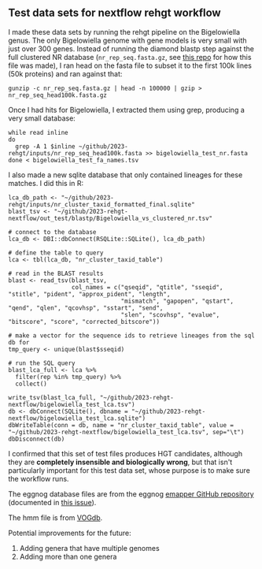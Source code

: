 ## Test data sets for nextflow rehgt workflow

I made these data sets by running the rehgt pipeline on the Bigelowiella genus.
The only Bigelowiella genome with gene models is very small with just over 300 genes.
Instead of running the diamond blastp step against the full clustered NR database (`nr_rep_seq.fasta.gz`, see [this repo](https://github.com/Arcadia-Science/2023-nr-clustering) for how this file was made), I ran head on the fasta file to subset it to the first 100k lines (50k proteins) and ran against that:

```
gunzip -c nr_rep_seq.fasta.gz | head -n 100000 | gzip > nr_rep_seq_head100k.fasta.gz
```

Once I had hits for Bigelowiella, I extracted them using grep, producing a very small database:
```
while read inline
do
  grep -A 1 $inline ~/github/2023-rehgt/inputs/nr_rep_seq_head100k.fasta >> bigelowiella_test_nr.fasta
done < bigelowiella_test_fa_names.tsv
```

I also made a new sqlite database that only contained lineages for these matches. I did this in R:
```
lca_db_path <- "~/github/2023-rehgt/inputs/nr_cluster_taxid_formatted_final.sqlite"
blast_tsv <- "~/github/2023-rehgt-nextflow/out_test/blastp/Bigelowiella_vs_clustered_nr.tsv"

# connect to the database
lca_db <- DBI::dbConnect(RSQLite::SQLite(), lca_db_path)

# define the table to query
lca <- tbl(lca_db, "nr_cluster_taxid_table")

# read in the BLAST results
blast <- read_tsv(blast_tsv,
                  col_names = c("qseqid", "qtitle", "sseqid", "stitle", "pident", "approx_pident", "length", 
                                "mismatch", "gapopen", "qstart", "qend", "qlen", "qcovhsp", "sstart", "send", 
                                "slen", "scovhsp", "evalue", "bitscore", "score", "corrected_bitscore"))

# make a vector for the sequence ids to retrieve lineages from the sql db for
tmp_query <- unique(blast$sseqid)

# run the SQL query
blast_lca_full <- lca %>%
  filter(rep %in% tmp_query) %>%
  collect()

write_tsv(blast_lca_full, "~/github/2023-rehgt-nextflow/bigelowiella_test_lca.tsv")
db <- dbConnect(SQLite(), dbname = "~/github/2023-rehgt-nextflow/bigelowiella_test_lca.sqlite") 
dbWriteTable(conn = db, name = "nr_cluster_taxid_table", value = "~/github/2023-rehgt-nextflow/bigelowiella_test_lca.tsv", sep="\t")
dbDisconnect(db)
```

I confirmed that this set of test files produces HGT candidates, although they are **completely insensible and biologically wrong**, but that isn't particularly important for this test data set, whose purpose is to make sure the workflow runs.

The eggnog database files are from the eggnog [emapper GitHub repository](https://github.com/eggnogdb/eggnog-mapper) (documented in [this issue](https://github.com/eggnogdb/eggnog-mapper/issues/140)).

The hmm file is from [VOGdb](https://vogdb.org/).

Potential improvements for the future:
1. Adding genera that have multiple genomes
2. Adding more than one genera


